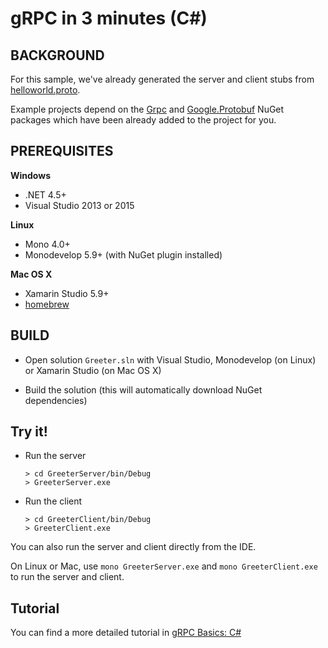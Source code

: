 gRPC in 3 minutes (C#)
========================

BACKGROUND
-------------
For this sample, we've already generated the server and client stubs from [helloworld.proto][].

Example projects depend on the [Grpc](https://www.nuget.org/packages/Grpc/)
and [Google.Protobuf](https://www.nuget.org/packages/Google.Protobuf/) NuGet packages
which have been already added to the project for you.

PREREQUISITES
-------------
**Windows**
- .NET 4.5+
- Visual Studio 2013 or 2015

**Linux**
- Mono 4.0+
- Monodevelop 5.9+ (with NuGet plugin installed)

**Mac OS X**
- Xamarin Studio 5.9+
- [homebrew][]

BUILD
-------

- Open solution `Greeter.sln` with Visual Studio, Monodevelop (on Linux) or Xamarin Studio (on Mac OS X)

- Build the solution (this will automatically download NuGet dependencies)

Try it!
-------

- Run the server

  ```
  > cd GreeterServer/bin/Debug
  > GreeterServer.exe
  ```

- Run the client

  ```
  > cd GreeterClient/bin/Debug
  > GreeterClient.exe
  ```

You can also run the server and client directly from the IDE.

On Linux or Mac, use `mono GreeterServer.exe` and `mono GreeterClient.exe` to run the server and client.

Tutorial
--------

You can find a more detailed tutorial in [gRPC Basics: C#][]

[homebrew]:http://brew.sh
[helloworld.proto]:../../protos/helloworld.proto
[gRPC Basics: C#]:http://www.grpc.io/docs/tutorials/basic/csharp.html
